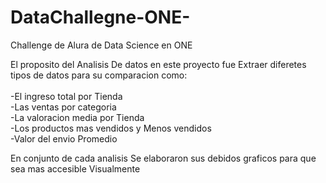 # DataChallegne-ONE-
Challenge de Alura de Data Science en ONE 

El proposito del Analisis De datos en este proyecto fue Extraer diferetes tipos de datos para su comparacion como: <br>
<br>
-El ingreso total por Tienda <br>
-Las ventas por categoria  <br>
-La valoracion media por Tienda  <br>
-Los productos mas vendidos y Menos vendidos  <br>
-Valor del envio Promedio  <br>

En conjunto de cada analisis Se elaboraron sus debidos graficos para que sea mas accesible Visualmente
